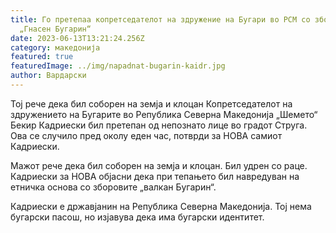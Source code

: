 ```yaml
---
title: Го претепаа копретседателот на здружение на Бугари во РСМ со зборовите
  „Гнасен Бугарин“
date: 2023-06-13T13:21:24.256Z
category: македонија
featured: true
featuredImage: ../img/napadnat-bugarin-kaidr.jpg
author: Вардарски
---
```

Тој рече дека бил соборен на земја и клоцан
Копретседателот на здружението на Бугарите во Република Северна Македонија „Шемето“ Бекир Кадриески бил претепан од непознато лице во градот Струга. Ова се случило пред околу еден час, потврди за НОВА самиот Кадриески.

Мажот рече дека бил соборен на земја и клоцан. Бил удрен со раце. Кадриески за НОВА објасни дека при тепањето бил навредуван на етничка основа со зборовите „валкан Бугарин“.

Кадриески е државјанин на Република Северна Македонија. Тој нема бугарски пасош, но изјавува дека има бугарски идентитет.